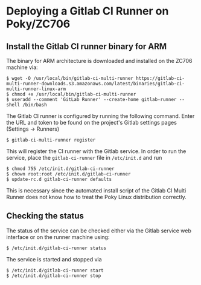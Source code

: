# Deploying a Gitlab CI Runner on Poky/ZC706

## Install the Gitlab CI runner binary for ARM

The binary for ARM architecture is downloaded and installed on the ZC706 machine via:

```
$ wget -O /usr/local/bin/gitlab-ci-multi-runner https://gitlab-ci-multi-runner-downloads.s3.amazonaws.com/latest/binaries/gitlab-ci-multi-runner-linux-arm
$ chmod +x /usr/local/bin/gitlab-ci-multi-runner
$ useradd --comment 'GitLab Runner' --create-home gitlab-runner --shell /bin/bash
```

The Gitlab CI runner is configured by running the following command. Enter the URL and token to be found on the project's Gitlab settings pages (Settings -> Runners)

```
$ gitlab-ci-multi-runner register
```
This will register the CI runner with the Gitlab service. In order to run the service, place the `gitlab-ci-runner` file in `/etc/init.d` and run

```
$ chmod 755 /etc/init.d/gitlab-ci-runner
$ chown root:root /etc/init.d/gitlab-ci-runner
$ update-rc.d gitlab-ci-runner defaults
```

This is necessary since the automated install script of the Gitlab CI Multi Runner does not know how to treat the Poky Linux distribution correctly.


## Checking the status

The status of the service can be checked either via the Gitlab service web interface or on the runner machine using:

```
$ /etc/init.d/gitlab-ci-runner status
```

The service is started and stopped via

```
$ /etc/init.d/gitlab-ci-runner start
$ /etc/init.d/gitlab-ci-runner stop
```
